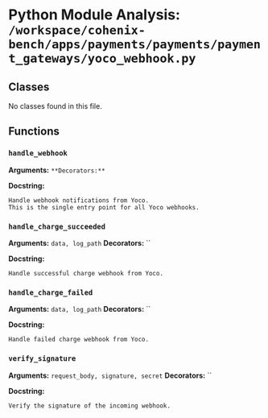 # Python Module Analysis: `/workspace/cohenix-bench/apps/payments/payments/payment_gateways/yoco_webhook.py`

## Classes

No classes found in this file.


## Functions

### `handle_webhook`
**Arguments:** ``
**Decorators:** ``

**Docstring:**
```
Handle webhook notifications from Yoco.
This is the single entry point for all Yoco webhooks.
```
### `handle_charge_succeeded`
**Arguments:** `data, log_path`
**Decorators:** ``

**Docstring:**
```
Handle successful charge webhook from Yoco.
```
### `handle_charge_failed`
**Arguments:** `data, log_path`
**Decorators:** ``

**Docstring:**
```
Handle failed charge webhook from Yoco.
```
### `verify_signature`
**Arguments:** `request_body, signature, secret`
**Decorators:** ``

**Docstring:**
```
Verify the signature of the incoming webhook.
```

